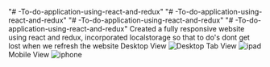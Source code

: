 "# -To-do-application-using-react-and-redux" 
"# -To-do-application-using-react-and-redux" 
"# -To-do-application-using-react-and-redux" 
"# -To-do-application-using-react-and-redux"
Created a fully responsive website using react and redux, incorporated localstorage so that to do's dont get lost when we refresh the website
Desktop View
![Desktop](https://github.com/yatharth09/-To-do-application-using-react-and-redux/assets/67639092/ce4b3255-0dbb-48cc-acd0-4fa688b95746)
Tab View
![ipad](https://github.com/yatharth09/-To-do-application-using-react-and-redux/assets/67639092/cd34d2d8-588d-4223-86f6-86f8c190de2a)
Mobile View
![iphone](https://github.com/yatharth09/-To-do-application-using-react-and-redux/assets/67639092/25058360-2fd1-439f-805a-6cfd228e36b9)
